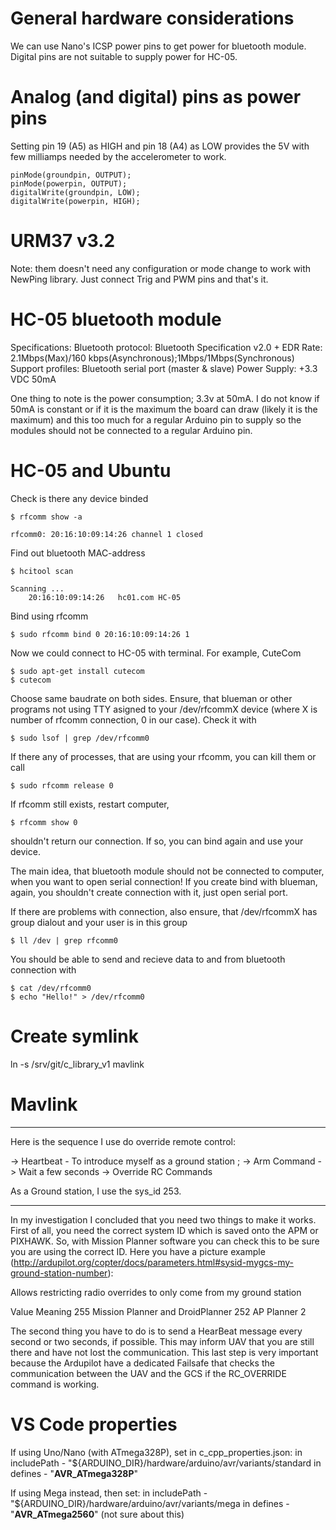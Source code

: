 # General hardware considerations
We can use Nano's ICSP power pins to get power for bluetooth module. Digital pins are not suitable to supply power for HC-05.


# Analog (and digital) pins as power pins
Setting pin 19 (A5) as HIGH and pin 18 (A4) as LOW provides the 5V with few milliamps needed by the accelerometer to work.

    pinMode(groundpin, OUTPUT);
    pinMode(powerpin, OUTPUT);
    digitalWrite(groundpin, LOW);
    digitalWrite(powerpin, HIGH); 


# URM37 v3.2
Note: them doesn't need any configuration or mode change to work with NewPing library. Just connect Trig and PWM pins and that's it.


# HC-05 bluetooth module
Specifications:
Bluetooth protocol: Bluetooth Specification v2.0 + EDR
Rate: 2.1Mbps(Max)/160 kbps(Asynchronous);1Mbps/1Mbps(Synchronous)
Support profiles: Bluetooth serial port (master & slave)
Power Supply: +3.3 VDC 50mA

One thing to note is the power consumption; 3.3v at 50mA. I do not know if 50mA is constant or if it is the maximum the board can draw (likely it is the maximum) and this too much for a regular Arduino pin to supply so the modules should not be connected to a regular Arduino pin.


# HC-05 and Ubuntu
Check is there any device binded

    $ rfcomm show -a

    rfcomm0: 20:16:10:09:14:26 channel 1 closed 

Find out bluetooth MAC-address

    $ hcitool scan

    Scanning ...
	    20:16:10:09:14:26	hc01.com HC-05

Bind using rfcomm

    $ sudo rfcomm bind 0 20:16:10:09:14:26 1

Now we could connect to HC-05 with terminal. For example, CuteCom

    $ sudo apt-get install cutecom
    $ cutecom

Choose same baudrate on both sides. Ensure, that blueman or other programs not using TTY asigned to your /dev/rfcommX device (where X is number of rfcomm connection, 0 in our case). Check it with 

    $ sudo lsof | grep /dev/rfcomm0

If there any of processes, that are using your rfcomm, you can kill them or call

    $ sudo rfcomm release 0

If rfcomm still exists, restart computer, 

    $ rfcomm show 0 
    
shouldn't return our connection. If so, you can bind again and use your device.

The main idea, that bluetooth module should not be connected to computer, when you want to open serial connection! If you create bind with blueman, again, you shouldn't create connection with it, just open serial port.

If there are problems with connection, also ensure, that /dev/rfcommX has group dialout and your user is in this group

    $ ll /dev | grep rfcomm0

You should be able to send and recieve data to and from bluetooth connection with

    $ cat /dev/rfcomm0
    $ echo "Hello!" > /dev/rfcomm0


# Create symlink
ln -s /srv/git/c_library_v1 mavlink


# Mavlink
* * * 
Here is the sequence I use do override remote control:

-> Heartbeat - To introduce myself as a ground station ;
-> Arm Command
-> Wait a few seconds
-> Override RC Commands

As a Ground station, I use the sys_id 253.

* * *
In my investigation I concluded that you need two things to make it works. First of all, you need the correct system ID which is saved onto the APM or PIXHAWK. So, with Mission Planner software you can check this to be sure you are using the correct ID. Here you have a picture example (http://ardupilot.org/copter/docs/parameters.html#sysid-mygcs-my-ground-station-number):

Allows restricting radio overrides to only come from my ground station

Value 	Meaning
255 	Mission Planner and DroidPlanner
252 	AP Planner 2

The second thing you have to do is to send a HearBeat message every second or two seconds, if possible. This may inform UAV that you are still there and have not lost the communication. This last step is very important because the Ardupilot have a dedicated Failsafe that checks the communication between the UAV and the GCS if the RC_OVERRIDE command is working.


# VS Code properties
If using Uno/Nano (with ATmega328P), set in c_cpp_properties.json:
    in includePath - "${ARDUINO_DIR}/hardware/arduino/avr/variants/standard
    in defines - "__AVR_ATmega328P__"

If using Mega instead, then set:
    in includePath - "${ARDUINO_DIR}/hardware/arduino/avr/variants/mega
    in defines - "__AVR_ATmega2560__" (not sure about this)
